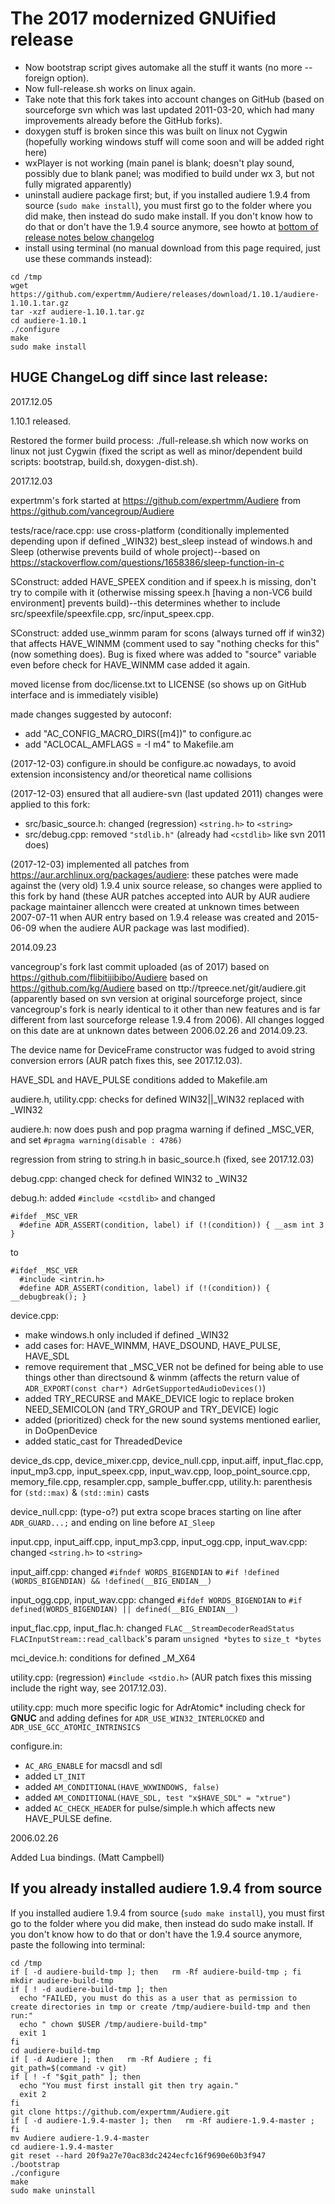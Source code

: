 # The 2017 modernized GNUified release
* Now bootstrap script gives automake all the stuff it wants (no more --foreign option).
* Now full-release.sh works on linux again.
* Take note that this fork takes into account changes on GitHub (based on sourceforge svn which was last updated  2011-03-20, which had many improvements already before the GitHub forks).
* doxygen stuff is broken since this was built on linux not Cygwin (hopefully working windows stuff will come soon and will be added right here)
* wxPlayer is not working (main panel is blank; doesn't play sound, possibly due to blank panel; was modified to build under wx 3, but not fully migrated apparently)
* uninstall audiere package first; but, if you installed audiere 1.9.4 from source (`sudo make install`), you must first go to the folder where you did make, then instead do sudo make install. If you don't know how to do that or don't have the 1.9.4 source anymore, see howto at [bottom of release notes below changelog](#uninstall-previous-version)
* install using terminal (no manual download from this page required, just use these commands instead):
```
cd /tmp
wget https://github.com/expertmm/Audiere/releases/download/1.10.1/audiere-1.10.1.tar.gz
tar -xzf audiere-1.10.1.tar.gz
cd audiere-1.10.1
./configure
make
sudo make install
```

## HUGE ChangeLog diff since last release:

2017.12.05

  1.10.1 released.

  Restored the former build process: ./full-release.sh which now works on linux not just Cygwin (fixed the script as well as minor/dependent build scripts: bootstrap, build.sh, doxygen-dist.sh).

2017.12.03

  expertmm's fork started at https://github.com/expertmm/Audiere from https://github.com/vancegroup/Audiere
  
  tests/race/race.cpp: use cross-platform (conditionally implemented depending upon if defined _WIN32) best_sleep instead of windows.h and Sleep (otherwise prevents build of whole project)--based on <https://stackoverflow.com/questions/1658386/sleep-function-in-c>
  
  SConstruct: added HAVE_SPEEX condition and if speex.h is missing, don't try to compile with it (otherwise missing speex.h [having a non-VC6 build environment] prevents build)--this determines whether to include src/speexfile/speexfile.cpp, src/input_speex.cpp.
  
  SConstruct: added use_winmm param for scons (always turned off if win32) that affects HAVE_WINMM (comment used to say "nothing checks for this" (now something does). Bug is fixed where was added to "source" variable even before check for HAVE_WINMM case added it again.
  
  moved license from doc/license.txt to LICENSE (so shows up on GitHub interface and is immediately visible)
  
  made changes suggested by autoconf:
  * add "AC_CONFIG_MACRO_DIRS([m4])" to configure.ac
  * add "ACLOCAL_AMFLAGS = -I m4" to Makefile.am

  (2017-12-03) configure.in should be configure.ac nowadays, to avoid extension inconsistency and/or theoretical name collisions

  (2017-12-03) ensured that all audiere-svn (last updated 2011) changes were applied to this fork:
  * src/basic_source.h: changed (regression) `<string.h>` to `<string>`
  * src/debug.cpp: removed `"stdlib.h"` (already had `<cstdlib>` like svn 2011 does)

  (2017-12-03) implemented all patches from <https://aur.archlinux.org/packages/audiere>: these patches were made against the (very old) 1.9.4 unix source release, so changes were applied to this fork by hand (these AUR patches accepted into AUR by AUR audiere package maintainer allencch were created at unknown times between 2007-07-11 when AUR entry based on 1.9.4 release was created and 2015-06-09 when the audiere AUR package was last modified).
  
2014.09.23

  vancegroup's fork last commit uploaded (as of 2017) based on https://github.com/flibitijibibo/Audiere based on https://github.com/kg/Audiere based on ttp://tpreece.net/git/audiere.git (apparently based on svn version at original sourceforge project, since vancegroup's fork is nearly identical to it other than new features and is far different from last sourceforge release 1.9.4 from 2006). All changes logged on this date are at unknown dates between 2006.02.26 and 2014.09.23.

  The device name for DeviceFrame constructor was fudged to avoid string conversion errors (AUR patch fixes this, see 2017.12.03).
  
  HAVE_SDL and HAVE_PULSE conditions added to Makefile.am
  
  audiere.h, utility.cpp: checks for defined WIN32||_WIN32 replaced with _WIN32

  audiere.h: now does push and pop pragma warning if defined _MSC_VER, and set `#pragma warning(disable : 4786)`

  regression from string to string.h in basic_source.h (fixed, see 2017.12.03)

  debug.cpp: changed check for defined WIN32 to _WIN32

  debug.h: added `#include <cstdlib>` and changed
  ```
  #ifdef _MSC_VER
    #define ADR_ASSERT(condition, label) if (!(condition)) { __asm int 3 }
  ```
  to
  ```
  #ifdef _MSC_VER
    #include <intrin.h>
    #define ADR_ASSERT(condition, label) if (!(condition)) { __debugbreak(); }
  ```

  device.cpp:
  * make windows.h only included if defined _WIN32
  * add cases for: HAVE_WINMM, HAVE_DSOUND, HAVE_PULSE, HAVE_SDL
  * remove requirement that _MSC_VER not be defined for being able to use things other than directsound & winmm (affects the return value of `ADR_EXPORT(const char*) AdrGetSupportedAudioDevices()`)
  * added TRY_RECURSE and MAKE_DEVICE logic to replace broken NEED_SEMICOLON (and TRY_GROUP and TRY_DEVICE) logic
  * added (prioritized) check for the new sound systems mentioned earlier, in DoOpenDevice
  * added static_cast for ThreadedDevice
    
  device_ds.cpp, device_mixer.cpp, device_null.cpp, input.aiff, input_flac.cpp, input_mp3.cpp, input_speex.cpp, input_wav.cpp, loop_point_source.cpp, memory_file.cpp, resampler.cpp, sample_buffer.cpp, utility.h: parenthesis for `(std::max)` & `(std::min)` casts

  device_null.cpp: (type-o?) put extra scope braces starting on line after `ADR_GUARD...;` and ending on line before `AI_Sleep` 

  input.cpp, input_aiff.cpp, input_mp3.cpp, input_ogg.cpp, input_wav.cpp: changed `<string.h>` to `<string>`

  input_aiff.cpp: changed `#ifndef WORDS_BIGENDIAN` to `#if !defined (WORDS_BIGENDIAN) && !defined(__BIG_ENDIAN__)`

  input_ogg.cpp, input_wav.cpp: changed `#ifdef WORDS_BIGENDIAN` to `#if defined(WORDS_BIGENDIAN) || defined(__BIG_ENDIAN__)`

  input_flac.cpp, input_flac.h: changed `FLAC__StreamDecoderReadStatus FLACInputStream::read_callback`'s param `unsigned *bytes` to `size_t *bytes`

  mci_device.h: conditions for defined _M_X64

  utility.cpp: (regression) `#include <stdio.h>` (AUR patch fixes this missing include the right way, see 2017.12.03).

  utility.cpp: much more specific logic for AdrAtomic* including check for __GNUC__ and adding defines for `ADR_USE_WIN32_INTERLOCKED` and `ADR_USE_GCC_ATOMIC_INTRINSICS`

  configure.in:
  * `AC_ARG_ENABLE` for macsdl and sdl
  * added `LT_INIT`
  * added `AM_CONDITIONAL(HAVE_WXWINDOWS, false)`
  * added `AM_CONDITIONAL(HAVE_SDL, test "x$HAVE_SDL" = "xtrue")`
  * added `AC_CHECK_HEADER` for pulse/simple.h which affects new HAVE_PULSE define.

2006.02.26

  Added Lua bindings.  (Matt Campbell)


## If you already installed audiere 1.9.4 from source <a name="uninstall-previous-version"></a>
If you installed audiere 1.9.4 from source (`sudo make install`), you must first go to the folder where you did make, then instead do sudo make install. If you don't know how to do that or don't have the 1.9.4 source anymore, paste the following into terminal: 
```
cd /tmp
if [ -d audiere-build-tmp ]; then   rm -Rf audiere-build-tmp ; fi
mkdir audiere-build-tmp
if [ ! -d audiere-build-tmp ]; then
  echo "FAILED, you must do this as a user that as permission to create directories in tmp or create /tmp/audiere-build-tmp and then run:"
  echo " chown $USER /tmp/audiere-build-tmp"
  exit 1
fi
cd audiere-build-tmp
if [ -d Audiere ]; then   rm -Rf Audiere ; fi
git_path=$(command -v git)
if [ ! -f "$git_path" ]; then
  echo "You must first install git then try again."
  exit 2
fi
git clone https://github.com/expertmm/Audiere.git
if [ -d audiere-1.9.4-master ]; then   rm -Rf audiere-1.9.4-master ; fi
mv Audiere audiere-1.9.4-master
cd audiere-1.9.4-master
git reset --hard 20f9a27e70ac83dc2424ecfc16f9690e60b3f947
./bootstrap
./configure
make
sudo make uninstall
```

